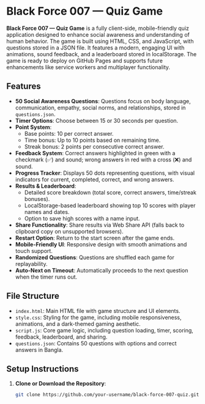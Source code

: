 # Black Force 007 — Quiz Game

**Black Force 007 — Quiz Game** is a fully client-side, mobile-friendly quiz application designed to enhance social awareness and understanding of human behavior. The game is built using HTML, CSS, and JavaScript, with questions stored in a JSON file. It features a modern, engaging UI with animations, sound feedback, and a leaderboard stored in localStorage. The game is ready to deploy on GitHub Pages and supports future enhancements like service workers and multiplayer functionality.

## Features

- **50 Social Awareness Questions**: Questions focus on body language, communication, empathy, social norms, and relationships, stored in `questions.json`.
- **Timer Options**: Choose between 15 or 30 seconds per question.
- **Point System**:
  - Base points: 10 per correct answer.
  - Time bonus: Up to 10 points based on remaining time.
  - Streak bonus: 2 points per consecutive correct answer.
- **Feedback System**: Correct answers highlighted in green with a checkmark (✅) and sound; wrong answers in red with a cross (❌) and sound.
- **Progress Tracker**: Displays 50 dots representing questions, with visual indicators for current, completed, correct, and wrong answers.
- **Results & Leaderboard**:
  - Detailed score breakdown (total score, correct answers, time/streak bonuses).
  - LocalStorage-based leaderboard showing top 10 scores with player names and dates.
  - Option to save high scores with a name input.
- **Share Functionality**: Share results via Web Share API (falls back to clipboard copy on unsupported browsers).
- **Restart Option**: Return to the start screen after the game ends.
- **Mobile-Friendly UI**: Responsive design with smooth animations and touch support.
- **Randomized Questions**: Questions are shuffled each game for replayability.
- **Auto-Next on Timeout**: Automatically proceeds to the next question when the timer runs out.

## File Structure

- `index.html`: Main HTML file with game structure and UI elements.
- `style.css`: Styling for the game, including mobile responsiveness, animations, and a dark-themed gaming aesthetic.
- `script.js`: Core game logic, including question loading, timer, scoring, feedback, leaderboard, and sharing.
- `questions.json`: Contains 50 questions with options and correct answers in Bangla.

## Setup Instructions

1. **Clone or Download the Repository**:
   ```bash
   git clone https://github.com/your-username/black-force-007-quiz.git
